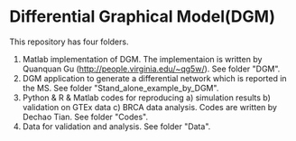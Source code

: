 # Differential Graphical Model(DGM)

This repository has four folders.
1) Matlab implementation of DGM. The implementaion is written by Quanquan Gu (http://people.virginia.edu/~qg5w/). See folder "DGM".
2) DGM application to generate a differential network which is reported in the MS. See folder "Stand_alone_example_by_DGM".
3) Python & R & Matlab codes for reproducing 
  a) simulation results
  b) validation on GTEx data
  c) BRCA data analysis.
  Codes are written by Dechao Tian. See folder "Codes".
4) Data for validation and analysis. See folder "Data".
